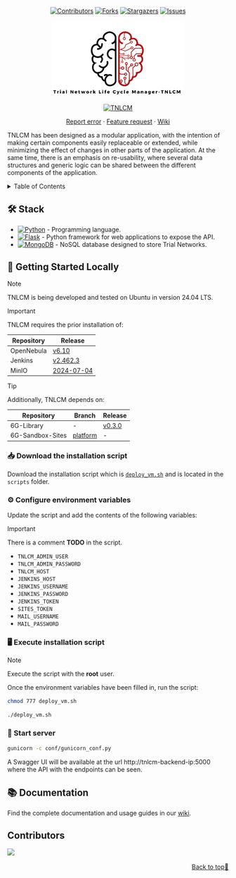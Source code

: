 <a name="readme-top"></a>

<div align="center">

  [![Contributors][contributors-shield]][contributors-url]
  [![Forks][forks-shield]][forks-url]
  [![Stargazers][stars-shield]][stars-url]
  [![Issues][issues-shield]][issues-url]
  <!-- [![MIT License][license-shield]][license-url] -->
  <!-- [![LinkedIn][linkedin-shield]][linkedin-url] -->

  <a href="https://github.com/6G-SANDBOX/TNLCM"><img src="./images/logo.png" width="300" title="TNLCM"></a>

  [![TNLCM][tnlcm-badge]][tnlcm-url]

  [Report error](https://github.com/6G-SANDBOX/TNLCM/issues/new?assignees=&labels=&projects=&template=bug_report.md) · [Feature request](https://github.com/6G-SANDBOX/TNLCM/issues/new?assignees=&labels=&projects=&template=feature_request.md) · [Wiki](https://github.com/6G-SANDBOX/TNLCM/wiki)
</div>

TNLCM has been designed as a modular application, with the intention of making certain components easily replaceable or extended, while minimizing the effect of changes in other parts of the application. At the same time, there is an emphasis on re-usability, where several data structures and generic logic can be shared between the different components of the application.

<details>
<summary>Table of Contents</summary>

- [:hammer\_and\_wrench: Stack](#hammer_and_wrench-stack)
- [:rocket: Getting Started Locally](#rocket-getting-started-locally)
  - [:inbox\_tray: Download the installation script](#inbox_tray-download-the-installation-script)
  - [:gear: Configure environment variables](#gear-configure-environment-variables)
  - [:desktop\_computer: Execute installation script](#desktop_computer-execute-installation-script)
  - [:snake: Start server](#snake-start-server)
- [📚 Documentation](#-documentation)
</details>

## :hammer_and_wrench: Stack
- [![Python][python-badge]][python-url] - Programming language.
- [![Flask][flask-badge]][flask-url] - Python framework for web applications to expose the API.
- [![MongoDB][mongodb-badge]][mongodb-url] - NoSQL database designed to store Trial Networks.

## :rocket: Getting Started Locally

> [!NOTE]
> TNLCM is being developed and tested on Ubuntu in version 24.04 LTS.

> [!IMPORTANT]
> TNLCM requires the prior installation of:
> 
> | Repository       | Release                                                                                |
> | ---------------- | -------------------------------------------------------------------------------------- |
> | OpenNebula       | [v6.10](https://github.com/OpenNebula/one/releases/tag/release-6.10.0)                 |
> | Jenkins          | [v2.462.3](https://github.com/jenkinsci/jenkins/releases/tag/jenkins-2.462.3)          |
> | MinIO            | [2024-07-04](https://github.com/minio/minio/releases/tag/RELEASE.2024-07-04T14-25-45Z) |

> [!TIP]
> Additionally, TNLCM depends on:
>
> | Repository       | Branch                                                        | Release                                                                   |
> | ---------------- | ------------------------------------------------------------- | ------------------------------------------------------------------------- |
> | 6G-Library       | -                                                             | [v0.3.0](https://github.com/6G-SANDBOX/6G-Library/releases/tag/v0.3.0)    |
> | 6G-Sandbox-Sites | [platform](https://github.com/6G-SANDBOX/6G-Sandbox-Sites)    | -                                                                         |

### :inbox_tray: Download the installation script

Download the installation script which is [`deploy_vm.sh`](../scripts/deploy_vm.sh) and is located in the `scripts` folder.

### :gear: Configure environment variables

Update the script and add the contents of the following variables:

> [!IMPORTANT]
> There is a comment **TODO** in the script.

- `TNLCM_ADMIN_USER`
- `TNLCM_ADMIN_PASSWORD`
- `TNLCM_HOST`
- `JENKINS_HOST`
- `JENKINS_USERNAME`
- `JENKINS_PASSWORD`
- `JENKINS_TOKEN`
- `SITES_TOKEN`
- `MAIL_USERNAME`
- `MAIL_PASSWORD`

### :desktop_computer: Execute installation script

> [!NOTE]
> Execute the script with the **root** user.

Once the environment variables have been filled in, run the script:

```bash
chmod 777 deploy_vm.sh
```

```bash
./deploy_vm.sh
```

### :snake: Start server

```bash
gunicorn -c conf/gunicorn_conf.py
```

A Swagger UI will be available at the url http://tnlcm-backend-ip:5000 where the API with the endpoints can be seen.

## 📚 Documentation

Find the complete documentation and usage guides in our [wiki](https://github.com/6G-SANDBOX/TNLCM/wiki).

## Contributors <!-- omit in toc -->

<a href="https://github.com/6G-SANDBOX/TNLCM/graphs/contributors">
  <img src="https://contrib.rocks/image?repo=6G-SANDBOX/TNLCM" />
</a>

<p align="right"><a href="#readme-top">Back to top&#x1F53C;</a></p>

<!-- Urls, Shields and Badges -->
[tnlcm-badge]: https://img.shields.io/badge/TNLCM-v0.4.3-blue
[tnlcm-url]: https://github.com/6G-SANDBOX/TNLCM/releases/tag/v0.4.3
[python-badge]: https://img.shields.io/badge/Python-3.13.0-blue?style=for-the-badge&logo=python&logoColor=white&labelColor=3776AB
[python-url]: https://www.python.org/downloads/release/python-3130/
[flask-badge]: https://img.shields.io/badge/Flask-3.1.0-brightgreen?style=for-the-badge&logo=flask&logoColor=white&labelColor=000000
[flask-url]: https://flask.palletsprojects.com/en/stable/
[mongodb-badge]: https://img.shields.io/badge/MongoDB-8.0-green?style=for-the-badge&logo=mongodb&logoColor=white&labelColor=47A248
[mongodb-url]: https://www.mongodb.com/
[contributors-shield]: https://img.shields.io/github/contributors/6G-SANDBOX/TNLCM.svg?style=for-the-badge
[contributors-url]: https://github.com/6G-SANDBOX/TNLCM/graphs/contributors
[forks-shield]: https://img.shields.io/github/forks/6G-SANDBOX/TNLCM.svg?style=for-the-badge
[forks-url]: https://github.com/6G-SANDBOX/TNLCM/network/members
[stars-shield]: https://img.shields.io/github/stars/6G-SANDBOX/TNLCM.svg?style=for-the-badge
[stars-url]: https://github.com/6G-SANDBOX/TNLCM/stargazers
[issues-shield]: https://img.shields.io/github/issues/6G-SANDBOX/TNLCM.svg?style=for-the-badge
[issues-url]: https://github.com/6G-SANDBOX/TNLCM/issues
[linkedin-shield]: https://img.shields.io/badge/-LinkedIn-black.svg?style=for-the-badge&logo=linkedin&colorB=555
[linkedin-url]: https://
[license-shield]: https://img.shields.io/badge/license-CC%20BY%204.0-black.svg?style=for-the-badge
[license-url]: https://